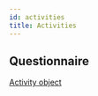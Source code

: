 ```yaml
---
id: activities
title: Activities
---
```


## Questionnaire

[Activity object](/v1/objects/activity)
